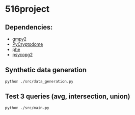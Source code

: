 # 516project

## Dependencies:  
- [gmpy2](https://gmpy2.readthedocs.io/en/latest/mpz.html#examples) 
- [PyCryptodome](https://pycryptodome.readthedocs.io/en/latest/src/installation.html) 
- [phe](https://pypi.org/project/phe/)
- [psycopg2](https://pypi.org/project/psycopg2/)

## Synthetic data generation
```
python ./src/data_generation.py
```

## Test 3 queries (avg, intersection, union)
```
python ./src/main.py
```
